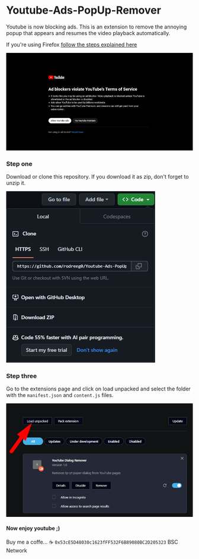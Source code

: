 # Youtube-Ads-PopUp-Remover
Youtube is now blocking ads. This is an extension to remove the annoying popup that appears and resumes the video playback automatically.

If you're using Firefox [follow the steps explained here](https://developer.mozilla.org/en-US/docs/Mozilla/Add-ons/WebExtensions/Your_first_WebExtension)

![Sample Image](./images/1.png)

### Step one

Download or clone this repository. If you download it as zip, don't forget to unzip it.

![Sample Image](./images/2.png)

### Step three

Go to the extensions page and click on load unpacked and select the folder with the `manifest.json` and `content.js` files.

![Sample Image](./images/3.png)

#### Now enjoy youtube ;)

Buy me a coffe... ☕
`0x53cE5D48030c1623fFF532F6B89080BC2D205323` BSC Network
